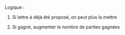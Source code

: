 Logique :

1. Si lettre à déjà été proposé, on peut plus la mettre

2. Si gagné, augmenter le nombre de parties gagnées
